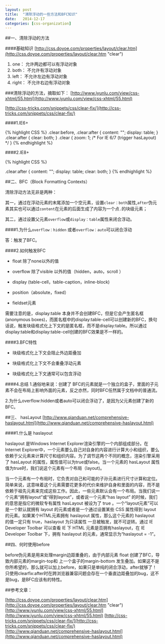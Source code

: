 ```yaml
---
layout: post
title:  "清除浮动的一些方法和BFC知识"
date:   2014-12-17 
categories: [css-organization]
---
```





##一、清除浮动的方法

####基础知识
[http://css.doyoe.com/properties/layout/clear.htm](http://css.doyoe.com/properties/layout/clear.htm "clear")

1. one：
允许两边都可以有浮动对象
2. both：
不允许有浮动对象
3. left：
不允许左边有浮动对象
4. right：
不允许右边有浮动对象

###清除浮动的方法，摘取如下：
[http://www.iyunlu.com/view/css-xhtml/55.html](http://www.iyunlu.com/view/css-xhtml/55.html)

[http://css-tricks.com/snippets/css/clear-fix/](http://css-tricks.com/snippets/css/clear-fix/)

####1.IE6+

{% highlight CSS %}
.clear:before,
.clear:after {
    content: "";
    display: table;
} 
.clear:after {
    clear: both;
}
.clear {
    zoom: 1; /* For IE 6/7 (trigger hasLayout) */
}
{% endhighlight %}

####2.IE8+

{% highlight CSS %}

.clear:after {
  content: "";
  display: table;
  clear: both;
}
{% endhighlight %}

##二、BFC（Block Formatting Contexts）

清除浮动方法无非是两种：

其一，通过在浮动元素的末尾添加一个空元素，设置`clear：both`属性,`after`伪元素其实也可以通过`content`在元素的后面生成了内容为一个点`.`的块级元素；

其二，通过设置父元素`overflow`或`display：table`属性来闭合浮动。

####1.为什么`overflow：hidden` 或者`overflow：auto`可以闭合浮动

答：触发了BFC。

####2.如何触发BFC


- float 除了none以外的值 
 
- overflow 除了visible 以外的值（hidden，auto，scroll ） 
 
- display (table-cell，table-caption，inline-block) 
 
- position（absolute，fixed） 
 
- fieldset元素

需要注意的是，display:table 本身并不会创建BFC，但是它会产生匿名框(anonymous boxes)，而匿名框中的display:table-cell可以创建新的BFC，换句话说，触发块级格式化上下文的是匿名框，而不是display:table。所以通过display:table和display:table-cell创建的BFC效果是不一样的。

####3.BFC特性
- 块级格式化上下文会阻止外边距叠加

- 块级格式化上下文不会重叠浮动元素

- 块级格式化上下文通常可以包含浮动

####4.总结
1.通俗地来说：创建了 BFC的元素就是一个独立的盒子，里面的子元素不会在布局上影响外面的元素，反之亦然，同时BFC任然属于文档中的普通流。

2.为什么overflow:hidden或者auto可以闭合浮动了，是因为父元素创建了新的BFC。

##三、 hasLayout
[http://www.qianduan.net/comprehensive-haslayout.html](http://www.qianduan.net/comprehensive-haslayout.html)

####1.什么是 haslayout

haslayout 是Windows Internet Explorer渲染引擎的一个内部组成部分。在Internet Explorer中，一个元素要么自己对自身的内容进行计算大小和组织，要么依赖于父元素来计算尺寸和组织内容。为了调节这两个不同的概念，渲染引擎采用了 hasLayout 的属性，属性值可以为true或false。当一个元素的 hasLayout 属性值为true时，我们说这个元素有一个布局（layout)。

当一个元素有一个布局时，它负责对自己和可能的子孙元素进行尺寸计算和定位。简单来说，这意味着这个元素需要花更多的代价来维护自身和里面的内容，而不是依赖于祖先元素来完成这些工作。因此，一些元素默认会有一个布局。当我们说一个元素“拥有layout”或“得到layout”，或者说一个元素“has layout” 的时候，我们的意思是指它的微软专有属性 hasLayout 被设为了 true 。一个“layout元素”可以是一个默认就拥有 layout 的元素或者是一个通过设置某些 CSS 属性得到 layout 的元素。如果某个HTML元素拥有 haslayout 属性，那么这个元素的 haslayout 的值一定只有 true，haslayout 为只读属性 一旦被触发，就不可逆转。通过 IE Developer Toolbar 可以查看 IE 下 HTML 元素是否拥有haslayout，在 IE Developer Toolbar 下，拥有 haslayout 的元素，通常显示为“haslayout = -1”。

##四、何时使用before

before伪元素是用来处理margin边距重叠的，由于内部元素 float 创建了BFC，导致内部元素的margin-top和 上一个盒子的margin-bottom 发生叠加。如果这不是你所希望的，那么就可以加上before，如果只是单纯的闭合浮动，after就够了！只使用clearfix:after时在跨浏览器兼容问题会存在一个垂直边距叠加的bug，这不是bug，是BFC应该有的特性。


##参考文章：

[http://css.doyoe.com/properties/layout/clear.htm](http://css.doyoe.com/properties/layout/clear.htm "clear")
[http://www.iyunlu.com/view/css-xhtml/55.html](http://www.iyunlu.com/view/css-xhtml/55.html)
[http://css-tricks.com/snippets/css/clear-fix/](http://css-tricks.com/snippets/css/clear-fix/)
[http://www.qianduan.net/comprehensive-haslayout.html](http://www.qianduan.net/comprehensive-haslayout.html)

